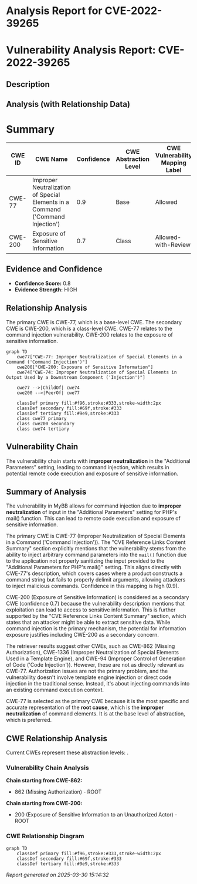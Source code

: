 # Analysis Report for CVE-2022-39265

# Vulnerability Analysis Report: CVE-2022-39265

## Description



## Analysis (with Relationship Data)

# Summary
| CWE ID | CWE Name | Confidence | CWE Abstraction Level | CWE Vulnerability Mapping Label | CWE-Vulnerability Mapping Notes |
|---|---|---|---|---|---|
| CWE-77 | Improper Neutralization of Special Elements in a Command ('Command Injection') | 0.9 | Base | Allowed | Primary CWE |
| CWE-200 | Exposure of Sensitive Information | 0.7 | Class | Allowed-with-Review | Secondary CWE |

## Evidence and Confidence

*   **Confidence Score:** 0.8
*   **Evidence Strength:** HIGH

## Relationship Analysis
The primary CWE is CWE-77, which is a base-level CWE. The secondary CWE is CWE-200, which is a class-level CWE. CWE-77 relates to the command injection vulnerability. CWE-200 relates to the exposure of sensitive information.

```mermaid
graph TD
    cwe77["CWE-77: Improper Neutralization of Special Elements in a Command ('Command Injection')"]
    cwe200["CWE-200: Exposure of Sensitive Information"]
    cwe74["CWE-74: Improper Neutralization of Special Elements in Output Used by a Downstream Component ('Injection')"]

    cwe77 -->|ChildOf| cwe74
    cwe200 -->|PeerOf| cwe77

    classDef primary fill:#f96,stroke:#333,stroke-width:2px
    classDef secondary fill:#69f,stroke:#333
    classDef tertiary fill:#9e9,stroke:#333
    class cwe77 primary
    class cwe200 secondary
    class cwe74 tertiary
```

## Vulnerability Chain
The vulnerability chain starts with **improper neutralization** in the "Additional Parameters" setting, leading to command injection, which results in potential remote code execution and exposure of sensitive information.

## Summary of Analysis
The vulnerability in MyBB allows for command injection due to **improper neutralization** of input in the "Additional Parameters" setting for PHP's mail() function. This can lead to remote code execution and exposure of sensitive information.

The primary CWE is CWE-77 (Improper Neutralization of Special Elements in a Command ('Command Injection')). The "CVE Reference Links Content Summary" section explicitly mentions that the vulnerability stems from the ability to inject arbitrary command parameters into the `mail()` function due to the application not properly sanitizing the input provided to the "Additional Parameters for PHP's mail()" setting. This aligns directly with CWE-77's description, which covers cases where a product constructs a command string but fails to properly delimit arguments, allowing attackers to inject malicious commands. Confidence in this mapping is high (0.9).

CWE-200 (Exposure of Sensitive Information) is considered as a secondary CWE (confidence 0.7) because the vulnerability description mentions that exploitation can lead to access to sensitive information. This is further supported by the "CVE Reference Links Content Summary" section, which states that an attacker might be able to extract sensitive data. While command injection is the primary mechanism, the potential for information exposure justifies including CWE-200 as a secondary concern.

The retriever results suggest other CWEs, such as CWE-862 (Missing Authorization), CWE-1336 (Improper Neutralization of Special Elements Used in a Template Engine), and CWE-94 (Improper Control of Generation of Code ('Code Injection')). However, these are not as directly relevant as CWE-77. Authorization issues are not the primary problem, and the vulnerability doesn't involve template engine injection or direct code injection in the traditional sense. Instead, it's about injecting commands into an existing command execution context.

CWE-77 is selected as the primary CWE because it is the most specific and accurate representation of the **root cause**, which is the **improper neutralization** of command elements. It is at the base level of abstraction, which is preferred.


## CWE Relationship Analysis

Current CWEs represent these abstraction levels: .


### Vulnerability Chain Analysis

**Chain starting from CWE-862:**
- 862 (Missing Authorization) - ROOT


**Chain starting from CWE-200:**
- 200 (Exposure of Sensitive Information to an Unauthorized Actor) - ROOT



### CWE Relationship Diagram

```mermaid
graph TD
    classDef primary fill:#f96,stroke:#333,stroke-width:2px
    classDef secondary fill:#69f,stroke:#333
    classDef tertiary fill:#9e9,stroke:#333
```



*Report generated on 2025-03-30 15:14:32*

